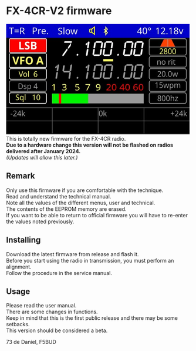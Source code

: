 # FX-4CR-V2 firmware
![Screenshot of the main radio](notes/ScreenSSB.jpg)<br>
This is totally new firmware for the FX-4CR radio.<br>
**Due to a hardware change this version will not be flashed on radios delivered after January 2024.**<br>
*(Updates will allow this later.)*

## Remark
Only use this firmware if you are comfortable with the technique.<br>
Read and understand the technical manual.<br>
Note all the values of the different menus, user and technical.<br>
The contents of the EEPROM memory are erased.<br>
If you want to be able to return to official firmware you will have to re-enter the values noted previously.

## Installing
Download the latest firmware from release and flash it.<br>
Before you start using the radio in transmission, you must perform an alignment.<br>
Follow the procedure in the service manual.

## Usage
Please read the user manual.<br>
There are some changes in functions.<br>
Keep in mind that this is the first public release and there may be some setbacks.<br>
This version should be considered a beta.

73 de Daniel, F5BUD
